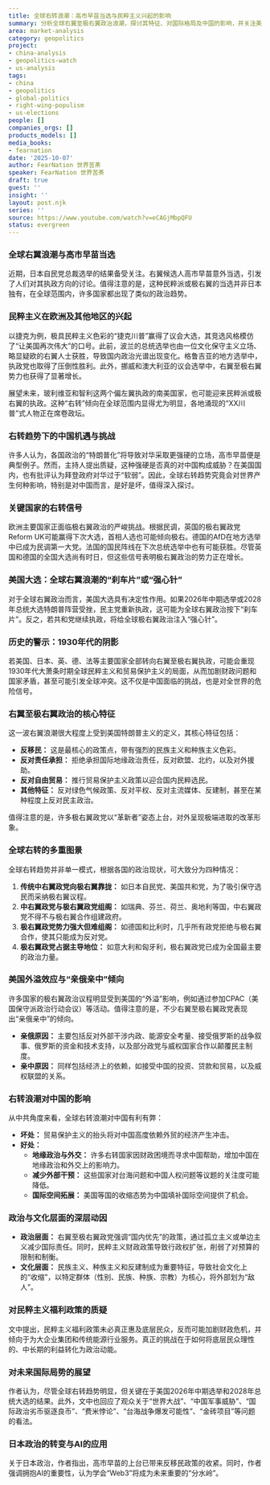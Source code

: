 ```yaml
---
title: 全球右转浪潮：高市早苗当选与民粹主义兴起的影响
summary: 分析全球右翼至极右翼政治浪潮，探讨其特征、对国际格局及中国的影响，并关注美国大选的关键作用。
area: market-analysis
category: geopolitics
project:
- china-analysis
- geopolitics-watch
- us-analysis
tags:
- china
- geopolitics
- global-politics
- right-wing-populism
- us-elections
people: []
companies_orgs: []
products_models: []
media_books:
- fearnation
date: '2025-10-07'
author: FearNation 世界苦茶
speaker: FearNation 世界苦茶
draft: true
guest: ''
insight: ''
layout: post.njk
series: ''
source: https://www.youtube.com/watch?v=eCAGjMbpQFU
status: evergreen
---
```

### 全球右翼浪潮与高市早苗当选

近期，日本自民党总裁选举的结果备受关注。右翼候选人高市早苗意外当选，引发了人们对其执政方向的讨论。值得注意的是，这种民粹派或极右翼的当选并非日本独有，在全球范围内，许多国家都出现了类似的政治趋势。

### 民粹主义在欧洲及其他地区的兴起

以捷克为例，极具民粹主义色彩的“捷克川普”赢得了议会大选，其竞选风格模仿了“让美国再次伟大”的口号。此前，波兰的总统选举也由一位文化保守主义立场、略显疑欧的右翼人士获胜，导致国内政治光谱出现变化。格鲁吉亚的地方选举中，执政党也取得了压倒性胜利。此外，挪威和澳大利亚的议会选举中，右翼至极右翼势力也获得了显著增长。

展望未来，玻利维亚和智利这两个偏左翼执政的南美国家，也可能迎来民粹派或极右翼的执政。这种“右转”倾向在全球范围内显得尤为明显，各地涌现的“XX川普”式人物正在席卷政坛。

### 右转趋势下的中国机遇与挑战

许多人认为，各国政治的“特朗普化”将导致对华采取更强硬的立场，高市早苗便是典型例子。然而，主持人提出质疑，这种强硬是否真的对中国构成威胁？在美国国内，也有批评认为拜登政府对华过于“软弱”。因此，全球右转趋势究竟会对世界产生何种影响，特别是对中国而言，是好是坏，值得深入探讨。

### 关键国家的右转信号

欧洲主要国家正面临极右翼政治的严峻挑战。根据民调，英国的极右翼政党Reform UK可能赢得下次大选，首相人选也可能倾向极右。德国的AfD在地方选举中已成为民调第一大党。法国的国民阵线在下次总统选举中也有可能获胜。尽管英国和德国的全国大选尚有时日，但这些信号表明极右翼政治的势力正在增长。

### 美国大选：全球右翼浪潮的“刹车片”或“强心针”

对于全球右翼政治而言，美国大选具有决定性作用。如果2026年中期选举或2028年总统大选特朗普阵营受挫，民主党重新执政，这可能为全球右翼政治按下“刹车片”。反之，若共和党继续执政，将给全球极右翼政治注入“强心针”。

### 历史的警示：1930年代的阴影

若美国、日本、英、德、法等主要国家全部转向右翼至极右翼执政，可能会重现1930年代大萧条时期全球民粹主义和贸易保护主义的局面，从而加剧财政问题和国家矛盾，甚至可能引发全球冲突。这不仅是中国面临的挑战，也是对全世界的危险信号。

### 右翼至极右翼政治的核心特征

这一波右翼浪潮很大程度上受到美国特朗普主义的定义，其核心特征包括：

*   **反移民：** 这是最核心的政策点，带有强烈的民族主义和种族主义色彩。
*   **反对责任承担：** 拒绝承担国际地缘政治责任，反对欧盟、北约，以及对外援助。
*   **反对自由贸易：** 推行贸易保护主义政策以迎合国内民粹选民。
*   **其他特征：** 反对绿色气候政策、反对平权、反对主流媒体、反建制，甚至在某种程度上反对民主政治。

值得注意的是，许多极右翼政党以“革新者”姿态上台，对外呈现极端进取的改革形象。

### 全球右转的多重图景

全球右转趋势并非单一模式，根据各国的政治现状，可大致分为四种情况：

1.  **传统中右翼政党向极右翼靠拢：** 如日本自民党、美国共和党，为了吸引保守选民而采纳极右翼议程。
2.  **中右翼政党与极右翼政党组阁：** 如瑞典、芬兰、荷兰、奥地利等国，中右翼政党不得不与极右翼合作组建政府。
3.  **极右翼政党势力强大但难组阁：** 如德国和比利时，几乎所有政党拒绝与极右翼合作，使其只能成为反对党。
4.  **极右翼政党占据主导地位：** 如意大利和匈牙利，极右翼政党已成为全国最主要的政治力量。

### 美国外溢效应与“亲俄亲中”倾向

许多国家的极右翼政治议程明显受到美国的“外溢”影响，例如通过参加CPAC（美国保守派政治行动会议）等活动。值得注意的是，不少右翼至极右翼政党表现出“亲俄亲中”的倾向。

*   **亲俄原因：** 主要包括反对外部干涉内政、能源安全考量、接受俄罗斯的战争叙事、俄罗斯的资金和技术支持，以及部分政党与威权国家合作以颠覆民主制度。
*   **亲中原因：** 同样包括经济上的依赖，如接受中国的投资、贷款和贸易，以及威权联盟的关系。

### 右转浪潮对中国的影响

从中共角度来看，全球右转浪潮对中国有利有弊：

*   **坏处：** 贸易保护主义的抬头将对中国高度依赖外贸的经济产生冲击。
*   **好处：**
    *   **地缘政治与外交：** 许多右转国家因财政困境而寻求中国帮助，增加中国在地缘政治和外交上的影响力。
    *   **减少外部干预：** 这些国家对台海问题和中国人权问题等议题的关注度可能降低。
    *   **国际空间拓展：** 美国等国的收缩态势为中国填补国际空间提供了机会。

### 政治与文化层面的深层动因

*   **政治层面：** 右翼至极右翼政党强调“国内优先”的政策，通过孤立主义或单边主义减少国际责任。同时，民粹主义财政政策导致行政权扩张，削弱了对预算的限制和制衡。
*   **文化层面：** 民族主义、种族主义和反建制成为重要特征，导致社会文化上的“收缩”，以特定群体（性别、民族、种族、宗教）为核心，将外部划为“敌人”。

### 对民粹主义福利政策的质疑

文中提出，民粹主义福利政策未必真正惠及底层民众，反而可能加剧财政危机，并倾向于为大企业集团和传统能源行业服务。真正的挑战在于如何将底层民众理性的、中长期的利益转化为政治动能。

### 对未来国际局势的展望

作者认为，尽管全球右转趋势明显，但关键在于美国2026年中期选举和2028年总统大选的结果。此外，文中也回应了观众关于“世界大战”、“中国军事威胁”、“国际政治劣币驱逐良币”、“费米悖论”、“台海战争爆发可能性”、“金砖项目”等问题的看法。

### 日本政治的转变与AI的应用

关于日本政治，作者指出，高市早苗的上台已带来反移民政策的收紧。同时，作者强调拥抱AI的重要性，认为学会“Web3”将成为未来重要的“分水岭”。